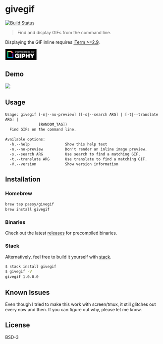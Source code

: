 # givegif

[![Build Status](https://travis-ci.org/passy/givegif.svg?branch=master)](https://travis-ci.org/passy/givegif)

> Find and display GIFs from the command line.

Displaying the GIF inline requires [iTerm >=2.9](https://www.iterm2.com/downloads.html).

[![Power by Giphy](media/giphypowered.png)](https://github.com/Giphy/GiphyAPI)

## Demo

![](https://github.com/passy/givegif/raw/master/media/usage.gif)

## Usage

```
Usage: givegif [-n|--no-preview] ([-s|--search ARG] | [-t|--translate ARG] |
               [RANDOM_TAG])
  Find GIFs on the command line.

Available options:
  -h,--help                Show this help text
  -n,--no-preview          Don't render an inline image preview.
  -s,--search ARG          Use search to find a matching GIF.
  -t,--translate ARG       Use translate to find a matching GIF.
  -V,--version             Show version information
```

## Installation

### Homebrew

```bash
brew tap passy/givegif
brew install givegif
```

### Binaries

Check out the latest [releases](https://github.com/passy/givegif/releases) for
precompiled binaries.

### Stack

Alternatively, feel free to build it yourself with
[stack](http://haskellstack.org).


```bash
$ stack install givegif
$ givegif -V
givegif 1.0.0.0
```

## Known Issues

Even though I tried to make this work with screen/tmux, it still glitches out
every now and then. If you can figure out why, please let me know.

## License

BSD-3
